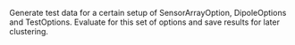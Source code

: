 Generate test data for a certain setup of SensorArrayOption, DipoleOptions
and TestOptions. Evaluate for this set of options and save results for later
clustering.
